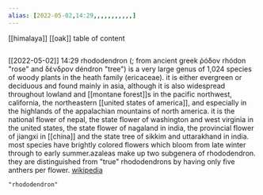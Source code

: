 ```yaml
---
alias: [2022-05-02,14:29,,,,,,,,,,,]
---
```

[[himalaya]] [[oak]]
table of content
```toc
```

[[2022-05-02]] 14:29
rhododendron (; from ancient greek ῥόδον rhódon "rose" and δένδρον déndron "tree") is a very large genus of 1,024 species of woody plants in the heath family (ericaceae). it is either evergreen or deciduous and found mainly in asia, although it is also widespread throughout lowland and [[montane forest]]s in the pacific northwest, california, the northeastern [[united states of america]], and especially in the highlands of the appalachian mountains of north america. it is the national flower of nepal, the state flower of washington and west virginia in the united states, the state flower of nagaland in india, the provincial flower of jiangxi in [[china]] and the state tree of sikkim and uttarakhand in india. most species have brightly colored flowers which bloom from late winter through to early summer.azaleas make up two subgenera of rhododendron. they are distinguished from "true" rhododendrons by having only five anthers per flower.
[wikipedia](https://en.wikipedia.org/wiki/rhododendron)
```query
"rhododendron"
```